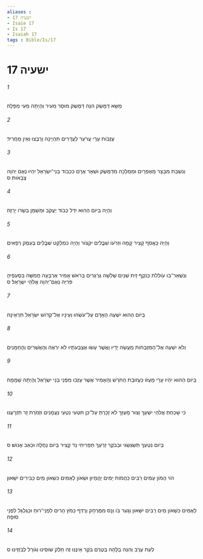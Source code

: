 ```yaml
---
aliases : 
- ישעיה 17
- Isaïe 17
- Is 17
- Isaiah 17
tags : Bible/Is/17
---
```


# ישעיה 17

###### 1
מַשָּׂא דַּמָּשֶׂק הִנֵּה דַמֶּשֶׂק מוּסָר מֵעִיר וְהָיְתָה מְעִי מַפָּלָה׃
###### 2
עֲזֻבֹות עָרֵי עֲרֹעֵר לַעֲדָרִים תִּהְיֶינָה וְרָבְצוּ וְאֵין מַחֲרִיד׃
###### 3
וְנִשְׁבַּת מִבְצָר מֵאֶפְרַיִם וּמַמְלָכָה מִדַּמֶּשֶׂק וּשְׁאָר אֲרָם כִּכְבֹוד בְּנֵי־יִשְׂרָאֵל יִהְיוּ נְאֻם יְהוָה צְבָאֹות׃ ס
###### 4
וְהָיָה בַּיֹּום הַהוּא יִדַּל כְּבֹוד יַעֲקֹב וּמִשְׁמַן בְּשָׂרֹו יֵרָזֶה׃
###### 5
וְהָיָה כֶּאֱסֹף קָצִיר קָמָה וּזְרֹעֹו שִׁבֳּלִים יִקְצֹור וְהָיָה כִּמְלַקֵּט שִׁבֳּלִים בְּעֵמֶק רְפָאִים׃
###### 6
וְנִשְׁאַר־בֹּו עֹולֵלֹת כְּנֹקֶף זַיִת שְׁנַיִם שְׁלֹשָׁה גַּרְגְּרִים בְּרֹאשׁ אָמִיר אַרְבָּעָה חֲמִשָּׁה בִּסְעִפֶיהָ פֹּרִיָּה נְאֻם־יְהוָה אֱלֹהֵי יִשְׂרָאֵל׃ ס
###### 7
בַּיֹּום הַהוּא יִשְׁעֶה הָאָדָם עַל־עֹשֵׂהוּ וְעֵינָיו אֶל־קְדֹושׁ יִשְׂרָאֵל תִּרְאֶינָה׃
###### 8
וְלֹא יִשְׁעֶה אֶל־הַמִּזְבְּחֹות מַעֲשֵׂה יָדָיו וַאֲשֶׁר עָשׂוּ אֶצְבְּעֹתָיו לֹא יִרְאֶה וְהָאֲשֵׁרִים וְהָחַמָּנִים׃
###### 9
בַּיֹּום הַהוּא יִהְיוּ עָרֵי מָעֻזֹּו כַּעֲזוּבַת הַחֹרֶשׁ וְהָאָמִיר אֲשֶׁר עָזְבוּ מִפְּנֵי בְּנֵי יִשְׂרָאֵל וְהָיְתָה שְׁמָמָה׃
###### 10
כִּי שָׁכַחַתְּ אֱלֹהֵי יִשְׁעֵךְ וְצוּר מָעֻזֵּךְ לֹא זָכָרְתְּ עַל־כֵּן תִּטְּעִי נִטְעֵי נַעֲמָנִים וּזְמֹרַת זָר תִּזְרָעֶנּוּ׃
###### 11
בְּיֹום נִטְעֵךְ תְּשַׂגְשֵׂגִי וּבַבֹּקֶר זַרְעֵךְ תַּפְרִיחִי נֵד קָצִיר בְּיֹום נַחֲלָה וּכְאֵב אָנוּשׁ׃ ס
###### 12
הֹוי הֲמֹון עַמִּים רַבִּים כַּהֲמֹות יַמִּים יֶהֱמָיוּן וּשְׁאֹון לְאֻמִּים כִּשְׁאֹון מַיִם כַּבִּירִים יִשָּׁאוּן׃
###### 13
לְאֻמִּים כִּשְׁאֹון מַיִם רַבִּים יִשָּׁאוּן וְגָעַר בֹּו וְנָס מִמֶּרְחָק וְרֻדַּף כְּמֹץ הָרִים לִפְנֵי־רוּחַ וּכְגַלְגַּל לִפְנֵי סוּפָה׃
###### 14
לְעֵת עֶרֶב וְהִנֵּה בַלָּהָה בְּטֶרֶם בֹּקֶר אֵינֶנּוּ זֶה חֵלֶק שֹׁוסֵינוּ וְגֹורָל לְבֹזְזֵינוּ׃ ס
